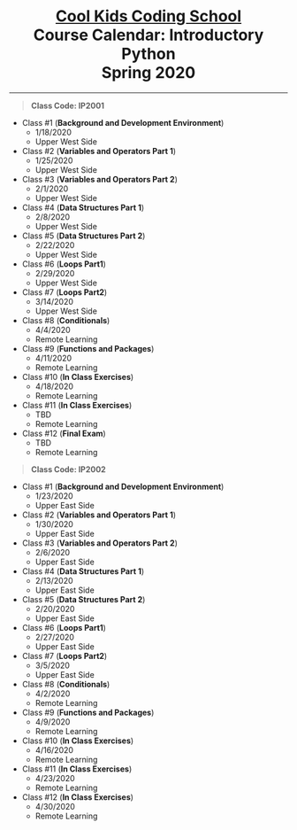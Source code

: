 # <center>[**Cool Kids Coding School**](http://www.coolkidscodingschool.com)<br>Course Calendar: **Introductory Python**<br>  Spring 2020
---
> **Class Code: IP2001**
+ Class #1 (**Background and Development Environment**)
  + 1/18/2020
  + Upper West Side
+ Class #2 (**Variables and Operators Part 1**)
  + 1/25/2020
  + Upper West Side
+ Class #3 (**Variables and Operators Part 2**)
  + 2/1/2020
  + Upper West Side
+ Class #4 (**Data Structures Part 1**)
  + 2/8/2020
  + Upper West Side
+ Class #5 (**Data Structures Part 2**)
  + 2/22/2020
  + Upper West Side
+ Class #6 (**Loops Part1**)
  + 2/29/2020
  + Upper West Side
+ Class #7 (**Loops Part2**)
  + 3/14/2020
  + Upper West Side
+ Class #8 (**Conditionals**)
  + 4/4/2020
  + Remote Learning
+ Class #9 (**Functions and Packages**)
  + 4/11/2020
  + Remote Learning
+ Class #10 (**In Class Exercises**)
  + 4/18/2020
  + Remote Learning
+ Class #11 (**In Class Exercises**)
  + TBD
  + Remote Learning
+ Class #12 (**Final Exam**)
  + TBD
  + Remote Learning

> **Class Code: IP2002**
+ Class #1 (**Background and Development Environment**)
  + 1/23/2020
  + Upper East Side
+ Class #2 (**Variables and Operators Part 1**)
  + 1/30/2020
  + Upper East Side
+ Class #3 (**Variables and Operators Part 2**)
  + 2/6/2020
  + Upper East Side
+ Class #4 (**Data Structures Part 1**)
  + 2/13/2020
  + Upper East Side
+ Class #5 (**Data Structures Part 2**)
  + 2/20/2020
  + Upper East Side
+ Class #6 (**Loops Part1**)
  + 2/27/2020
  + Upper East Side
+ Class #7 (**Loops Part2**)
  + 3/5/2020
  + Upper East Side
+ Class #8 (**Conditionals**)
  + 4/2/2020
  + Remote Learning
+ Class #9 (**Functions and Packages**)
  + 4/9/2020
  + Remote Learning
+ Class #10 (**In Class Exercises**)
  + 4/16/2020
  + Remote Learning
+ Class #11 (**In Class Exercises**)
  + 4/23/2020
  + Remote Learning
+ Class #12 (**In Class Exercises**)
  + 4/30/2020
  + Remote Learning
